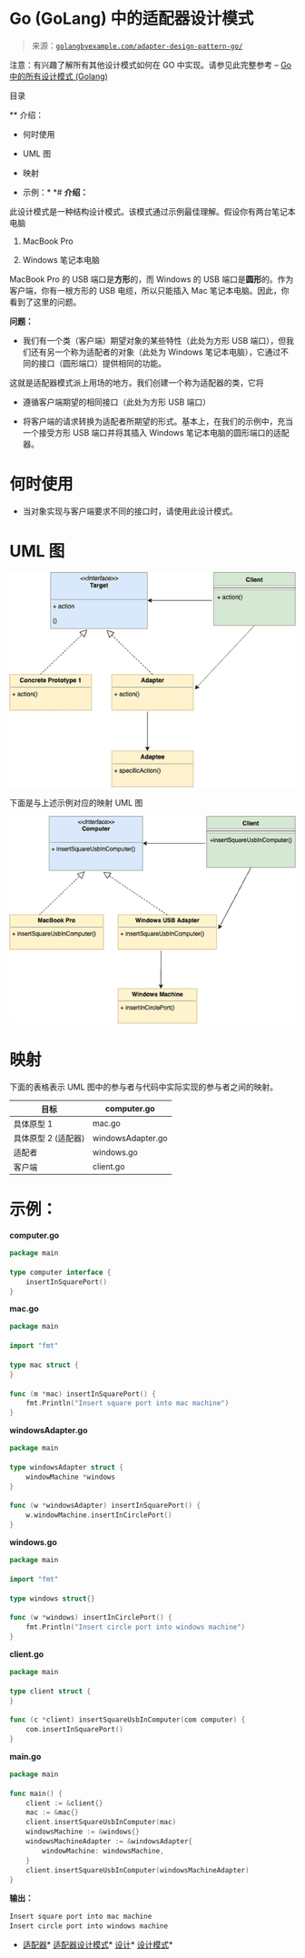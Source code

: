 <!--yml

类别：未分类

日期：2024-10-13 06:02:10

-->

# Go (GoLang) 中的适配器设计模式

> 来源：[`golangbyexample.com/adapter-design-pattern-go/`](https://golangbyexample.com/adapter-design-pattern-go/)

注意：有兴趣了解所有其他设计模式如何在 GO 中实现。请参见此完整参考 – [Go 中的所有设计模式 (Golang)](https://golangbyexample.com/all-design-patterns-golang/)

目录

**   介绍：

+   何时使用

+   UML 图

+   映射

+   示例：*  *# **介绍：**

此设计模式是一种结构设计模式。该模式通过示例最佳理解。假设你有两台笔记本电脑

1.  MacBook Pro

1.  Windows 笔记本电脑

MacBook Pro 的 USB 端口是**方形**的，而 Windows 的 USB 端口是**圆形**的。作为客户端，你有一根方形的 USB 电缆，所以只能插入 Mac 笔记本电脑。因此，你看到了这里的问题。

**问题：**

+   我们有一个类（客户端）期望对象的某些特性（此处为方形 USB 端口），但我们还有另一个称为适配者的对象（此处为 Windows 笔记本电脑），它通过不同的接口（圆形端口）提供相同的功能。

这就是适配器模式派上用场的地方。我们创建一个称为适配器的类，它将

+   遵循客户端期望的相同接口（此处为方形 USB 端口）

+   将客户端的请求转换为适配者所期望的形式。基本上，在我们的示例中，充当一个接受方形 USB 端口并将其插入 Windows 笔记本电脑的圆形端口的适配器。

# **何时使用**

+   当对象实现与客户端要求不同的接口时，请使用此设计模式。

# **UML 图**

![](img/6632e3859f160ee0d25f02db10d4c996.png)

下面是与上述示例对应的映射 UML 图

![](img/d950f0f1c8f9c52eefd01e3dcb144658.png)

# **映射**

下面的表格表示 UML 图中的参与者与代码中实际实现的参与者之间的映射。

| 目标 | computer.go |
| --- | --- |
| 具体原型 1 | mac.go |
| 具体原型 2 (适配器) | windowsAdapter.go |
| 适配者 | windows.go |
| 客户端 | client.go |

# **示例**：

**computer.go**

```go
package main

type computer interface {
    insertInSquarePort()
}
```

**mac.go**

```go
package main

import "fmt"

type mac struct {
}

func (m *mac) insertInSquarePort() {
    fmt.Println("Insert square port into mac machine")
}
```

**windowsAdapter.go**

```go
package main

type windowsAdapter struct {
	windowMachine *windows
}

func (w *windowsAdapter) insertInSquarePort() {
	w.windowMachine.insertInCirclePort()
} 
```

**windows.go**

```go
package main

import "fmt"

type windows struct{}

func (w *windows) insertInCirclePort() {
    fmt.Println("Insert circle port into windows machine")
}
```

**client.go**

```go
package main

type client struct {
}

func (c *client) insertSquareUsbInComputer(com computer) {
    com.insertInSquarePort()
}
```

**main.go**

```go
package main

func main() {
    client := &client{}
    mac := &mac{}
    client.insertSquareUsbInComputer(mac)
    windowsMachine := &windows{}
    windowsMachineAdapter := &windowsAdapter{
        windowMachine: windowsMachine,
    }
    client.insertSquareUsbInComputer(windowsMachineAdapter)
}
```

**输出：**

```go
Insert square port into mac machine
Insert circle port into windows machine
```

+   [适配器](https://golangbyexample.com/tag/adapter/)*   [适配器设计模式](https://golangbyexample.com/tag/adapter-design-pattern/)*   [设计](https://golangbyexample.com/tag/design/)*   [设计模式](https://golangbyexample.com/tag/design-pattern/)*
